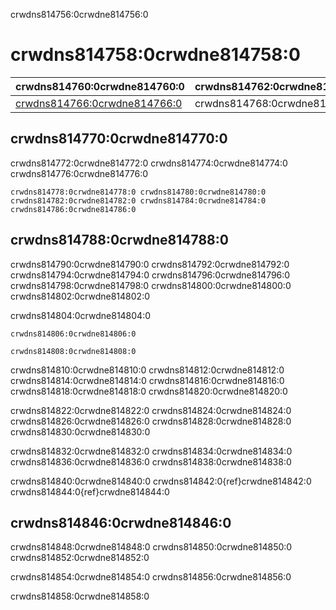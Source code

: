 crwdns814756:0crwdne814756:0
# crwdns814758:0crwdne814758:0

| crwdns814760:0crwdne814760:0                                 | crwdns814762:0crwdne814762:0 |
| ------------------------------------------------------------ | ---------------------------- |
| [crwdns814766:0crwdne814766:0](crwdns814764:0crwdne814764:0) | crwdns814768:0crwdne814768:0 |

## crwdns814770:0crwdne814770:0

crwdns814772:0crwdne814772:0 crwdns814774:0crwdne814774:0 crwdns814776:0crwdne814776:0

```{figure}  ../figures/error-management.jpg
crwdns814778:0crwdne814778:0 crwdns814780:0crwdne814780:0
crwdns814782:0crwdne814782:0 crwdns814784:0crwdne814784:0 crwdns814786:0crwdne814786:0
```

## crwdns814788:0crwdne814788:0

crwdns814790:0crwdne814790:0 crwdns814792:0crwdne814792:0 crwdns814794:0crwdne814794:0 crwdns814796:0crwdne814796:0 crwdns814798:0crwdne814798:0 crwdns814800:0crwdne814800:0 crwdns814802:0crwdne814802:0

crwdns814804:0crwdne814804:0

```{figure}  ../figures/testing-motivation1.png
crwdns814806:0crwdne814806:0
```

```{figure}  ../figures/testing-motivation2.png
crwdns814808:0crwdne814808:0
```

crwdns814810:0crwdne814810:0 crwdns814812:0crwdne814812:0 crwdns814814:0crwdne814814:0 crwdns814816:0crwdne814816:0 crwdns814818:0crwdne814818:0 crwdns814820:0crwdne814820:0

crwdns814822:0crwdne814822:0 crwdns814824:0crwdne814824:0 crwdns814826:0crwdne814826:0 crwdns814828:0crwdne814828:0 crwdns814830:0crwdne814830:0

crwdns814832:0crwdne814832:0 crwdns814834:0crwdne814834:0 crwdns814836:0crwdne814836:0 crwdns814838:0crwdne814838:0

crwdns814840:0crwdne814840:0 crwdns814842:0{ref}crwdne814842:0 crwdns814844:0{ref}crwdne814844:0

## crwdns814846:0crwdne814846:0

crwdns814848:0crwdne814848:0 crwdns814850:0crwdne814850:0 crwdns814852:0crwdne814852:0

crwdns814854:0crwdne814854:0 crwdns814856:0crwdne814856:0

crwdns814858:0crwdne814858:0
